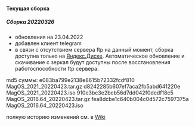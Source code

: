 #### Текущая сборка
##### Сборка 20220326

* обновления на 23.04.2022
* добавлен клиент telegram
* в связи с отсутствием сервера ftp на данный момент, сборка доступна только на [Яндекс.Диске](https://disk.yandex.ru/d/Tnne2b40zhMaK). Автоматическое обновление и скачивание с зеркал будут доступны после восстановления работоспособности ftp сервера.

md5 суммы:
e083ba799e2138e8615b72332fcdf810  MagOS_2021_20220423.tar.gz
d8242285b607ef7aca2fb5abd641220e  MagOS_2021_20220423.iso
910e3bc3e2beb56d7dd042f0dedf18c5  MagOS_2016.64_20220423.tar.gz
fea8dcbe1c640b004c0d572c7597375a  MagOS_2016.64_20220423.iso

полную историю изменений см. в [Wiki](https://github.com/magos-linux/magos-linux/wiki/История)
